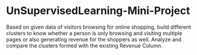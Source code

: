# UnSupervisedLearning-Mini-Project
Based on given data of visitors browsing for online shopping, build different clusters to know whether a person is only browsing and visiting multiple pages or also generating revenue for the shoppers as well. Analyze and compare the clusters formed with the existing Revenue Column.
